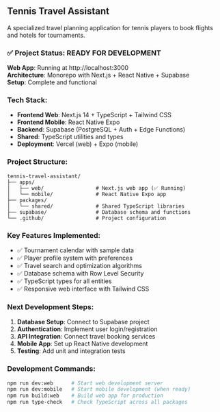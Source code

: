 ## Tennis Travel Assistant

A specialized travel planning application for tennis players to book flights and hotels for tournaments.

### ✅ Project Status: READY FOR DEVELOPMENT

**Web App**: Running at http://localhost:3000  
**Architecture**: Monorepo with Next.js + React Native + Supabase  
**Setup**: Complete and functional  

### Tech Stack:
- **Frontend Web**: Next.js 14 + TypeScript + Tailwind CSS
- **Frontend Mobile**: React Native Expo  
- **Backend**: Supabase (PostgreSQL + Auth + Edge Functions)
- **Shared**: TypeScript utilities and types
- **Deployment**: Vercel (web) + Expo (mobile)

### Project Structure:
```
tennis-travel-assistant/
├── apps/
│   ├── web/                 # Next.js web app (✅ Running)
│   └── mobile/              # React Native Expo app
├── packages/
│   └── shared/              # Shared TypeScript libraries
├── supabase/                # Database schema and functions
└── .github/                 # Project configuration
```

### Key Features Implemented:
- ✅ Tournament calendar with sample data
- ✅ Player profile system with preferences
- ✅ Travel search and optimization algorithms
- ✅ Database schema with Row Level Security
- ✅ TypeScript types for all entities
- ✅ Responsive web interface with Tailwind CSS

### Next Development Steps:
1. **Database Setup**: Connect to Supabase project
2. **Authentication**: Implement user login/registration
3. **API Integration**: Connect travel booking services
4. **Mobile App**: Set up React Native development
5. **Testing**: Add unit and integration tests

### Development Commands:
```bash
npm run dev:web      # Start web development server
npm run dev:mobile   # Start mobile development (when ready)
npm run build:web    # Build web app for production
npm run type-check   # Check TypeScript across all packages
```
